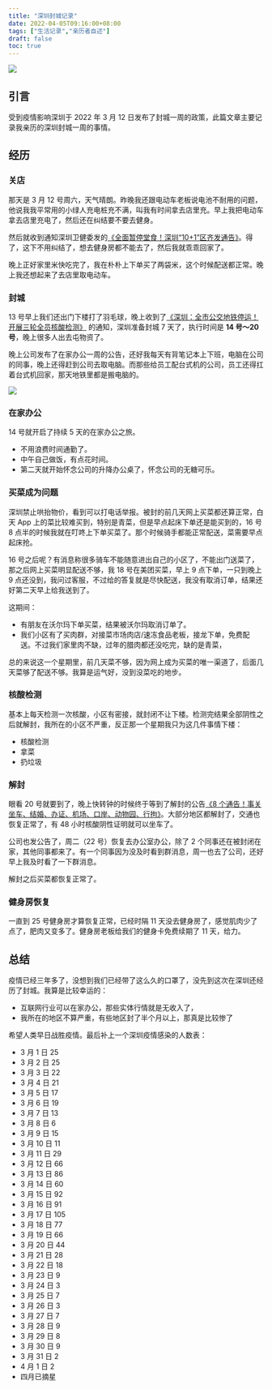 ```yaml
---
title: "深圳封城记录"
date: 2022-04-05T09:16:00+08:00
tags: ["生活记录","亲历者自述"] 
draft: false
toc: true
---
```


![](https://blog-1251237404.cos.ap-guangzhou.myqcloud.com/20220405Vs9xIg.jpg)

## 引言

受到疫情影响深圳于 2022 年 3 月 12 日发布了封城一周的政策，此篇文章主要记录我亲历的深圳封城一周的事情。

## 经历

### 关店

那天是 3 月 12 号周六，天气晴朗。昨晚我还跟电动车老板说电池不耐用的问题，他说我我平常用的小绿人充电桩充不满，叫我有时间拿去店里充。早上我把电动车拿去店里充电了，然后还在纠结要不要去健身。

<!--more-->

然后就收到通知深圳卫健委发的[《全面暂停堂食！深圳“10+1”区齐发通告》](https://mp.weixin.qq.com/s/s891gg5LjqPt9WqWr50A9w)。得了，这下不用纠结了，想去健身房都不能去了，然后我就乖乖回家了。

晚上正好家里米快吃完了，我在朴朴上下单买了两袋米，这个时候配送都正常。晚上我还想起来了去店里取电动车。


### 封城

13 号早上我们还出门下楼打了羽毛球，晚上收到了[《深圳：全市公交地铁停运！开展三轮全员核酸检测》](https://mp.weixin.qq.com/s/kKnaWSJdXd3Yx5y0Im1llw) 的通知，深圳准备封城 7 天了，执行时间是 **14 号～20 号**，晚上很多人出去屯物资了。

晚上公司发布了在家办公一周的公告，还好我每天有背笔记本上下班，电脑在公司的同事，晚上还得赶到公司去取电脑。而那些给员工配台式机的公司，员工还得扛着台式机回家，那天地铁里都是搬电脑的。

![](https://blog-1251237404.cos.ap-guangzhou.myqcloud.com/20220405ISZAui.jpeg)

### 在家办公

14 号就开启了持续 5 天的在家办公之旅。

- 不用浪费时间通勤了。
- 中午自己做饭，有点花时间。
- 第二天就开始怀念公司的升降办公桌了，怀念公司的无糖可乐。

### 买菜成为问题

深圳禁止哄抬物价，看到可以打电话举报。被封的前几天网上买菜都还算正常，白天 App 上的菜比较难买到，特别是青菜，但是早点起床下单还是能买到的，16 号 8 点半的时候我就在叮咚上下单买菜了。那个时候骑手都能正常配送，菜需要早点起床抢。

16 号之后呢？有消息称很多骑车不能随意进出自己的小区了，不能出门送菜了，那之后网上买菜明显配送不够，我 18 号在美团买菜，早上 9 点下单，一只到晚上 9 点还没到，我问过客服，不过给的答复就是尽快配送，我没有取消订单，结果还好第二天早上给我送到了。

这期间：

- 有朋友在沃尔玛下单买菜，结果被沃尔玛取消订单了。
- 我们小区有了买肉群，对接菜市场肉店/速冻食品老板，接龙下单，免费配送。不过我们家里肉不缺，过年的腊肉都还没吃完，缺的是青菜，

总的来说这一个星期里，前几天菜不够，因为网上成为买菜的唯一渠道了，后面几天菜够了配送不够。我算是运气好，没到没菜吃的地步。

### 核酸检测

基本上每天检测一次核酸，小区有密接，就封闭不让下楼。检测完结果全部阴性之后就解封，我所在的小区不严重，反正那一个星期我只为这几件事情下楼：

- 核酸检测
- 拿菜
- 扔垃圾

### 解封

眼看 20 号就要到了，晚上快转钟的时候终于等到了解封的公告[《8 个通告！事关坐车、结婚、办证、机场、口岸、动物园、行拘》](https://mp.weixin.qq.com/s/U1l56WFiNeMFTgmX8iVQ0w)。大部分地区都解封了，交通也恢复正常了，有 48 小时核酸阴性证明就可以坐车了。

公司也发公告了，周二（22 号）恢复去办公室办公，除了 2 个同事还在被封闭在家，其他同事都来了。有一个同事因为没及时看到群消息，周一也去了公司，还好早上我及时看了一下群消息。

解封之后买菜都恢复正常了。

### 健身房恢复

一直到 25 号健身房才算恢复正常，已经时隔 11 天没去健身房了，感觉肌肉少了点了，肥肉又变多了。健身房老板给我们的健身卡免费续期了 11 天，给力。

## 总结

疫情已经三年多了，没想到我们已经带了这么久的口罩了，没先到这次在深圳还经历了封城。我算是比较幸运的：

- 互联网行业可以在家办公，那些实体行情就是无收入了，
- 我所在的地区不算严重，有些地区封了半个月以上，那真是比较惨了

希望人类早日战胜疫情。最后补上一个深圳疫情感染的人数表：

- 3 月 1 日     25
- 3 月 2 日     25
- 3 月 3 日     22
- 3 月 4 日     21
- 3 月 5 日     17
- 3 月 6 日     19
- 3 月 7 日      13
- 3 月 8 日      6
- 3 月 9 日      15 
- 3 月 10 日    11
- 3 月 11 日     29
- 3 月 12 日     66
- 3 月 13 日    86
- 3 月 14 日    60
- 3 月 15 日    92
- 3 月 16 日  91
- 3 月 17 日  105
- 3 月 18 日   77
- 3 月 19 日  66
- 3 月 20 日  44
- 3 月 21 日  28
- 3 月 22 日  18
- 3 月 23 日  9
- 3 月 24 日  3
- 3 月 25 日  7
- 3 月 26 日  3
- 3 月 27 日  7
- 3 月 28 日  9
- 3 月 29 日  8
- 3 月 30 日  9
- 3 月 31 日  2
- 4 月 1 日  2
- 四月已摘星